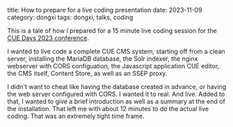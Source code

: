 title: How to prepare for a live coding presentation
date: 2023-11-09
category: dongxi
tags: dongxi, talks, coding

This is a tale of how I prepared for a 15 minute live coding session
for the [CUE Days 2023 conference](https://www.cuedays.com/).

I wanted to live code a complete CUE CMS system, starting off from a
clean server, installing the MariaDB database, the Solr indexer, the
nginx webserver with CORS configuation, the Javascript application CUE
editor, the CMS itself, Content Store, as well as an SSEP proxy.

I didn't want to cheat like having the database created in advance, or
having the web server configured with CORS. I wanted it to real. And
live. Added to that, I wanted to give a brief introduction as well as
a summary at the end of the installation. That left me with about 12
minutes to do the actual live coding. That was an extremely tight time
frame.

